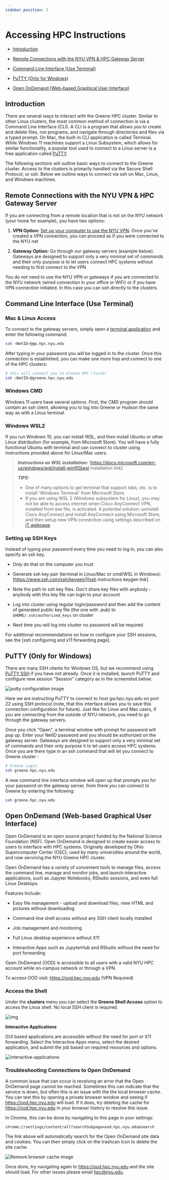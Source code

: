 ```yaml
---
sidebar_position: 2
---
```


# Accessing HPC Instructions

[putty link]: https://www.chiark.greenend.org.uk/~sgtatham/putty/latest.html

[nyu vpn link]: https://www.nyu.edu/life/information-technology/infrastructure/network-services/vpn.html

[install vpn on windows link]: https://nyu.service-now.com/sp?sys_kb_id=6177d7031c811904bbcf4dc2835ec340&id=kb_article_view&sysparm_rank=3&sysparm_tsqueryId=9a07fee81b146410a54ffdd51a4bcb8e

[apple terminal link]: https://support.apple.com/guide/terminal/open-or-quit-terminal-apd5265185d-f365-44cb-8b09-71a064a42125/mac#:~:text=Open%20Terminal,%2C%20then%20double%2Dclick%20Terminal.

[wsl installation link]: https://docs.microsoft.com/en-us/windows/wsl/install-win10

[ssh instructions keygen link]: https://www.ssh.com/ssh/keygen/


- [Introduction](#introduction)

- [Remote Connections with the NYU VPN & HPC Gateway Server](#remote-connections-with-the-nyu-vpn--hpc-gateway-server)

- [Command Line Interface (Use Terminal)](#command-line-interface-use-terminal)

- [PuTTY (Only for Windows)](#putty-only-for-windows)

- [Open OnDemand (Web-based Graphical User Interface)](#open-ondemand-web-based-graphical-user-interface)


## Introduction

There are several ways to interact with the Greene HPC cluster. Similar to other Linux clusters, the most common method of connection is via a Command Line Interface (CLI). A CLI is a program that allows you to create and delete files, run programs, and navigate through directories and files via a typed prompt. On Mac, the built-in CLI application is called Terminal. While Windows 11 machines support a Linux Subsystem, which allows for similar functionality, a popular tool used to connect to a Linux server is a free application called [PuTTY][putty link]. 

The following sections will outline basic ways to connect to the Greene cluster. Access to the clusters is primarily handled via the Secure Shell Protocol, or ssh. Below we outline ways to connect via ssh on Mac, Linux, and Windows machines.

## Remote Connections with the NYU VPN & HPC Gateway Server

If you are connecting from a remote location that is not on the NYU network (your home for example), you have two options:

1. **VPN Option:** [Set up your computer to use the NYU VPN][nyu vpn link]. Once you've created a VPN connection, you can proceed as if you were connected to the NYU net

2. **Gateway Option:** Go through our gateway servers (example below). Gateways are designed to support only a very minimal set of commands and their only purpose is to let users connect HPC systems without needing to first connect to the VPN

You do not need to use the NYU VPN or gateways if you are connected to the NYU network (wired connection in your office or WiFi) or if you have VPN connection initiated. In this case you can ssh directly to the clusters.

## Command Line Interface (Use Terminal)

### Mac & Linux Access

To connect to the gateway servers, simply open a [terminal application][apple terminal link] and enter the following command:

```sh
ssh <NetID>@gw.hpc.nyu.edu
```

After typing in your password you will be logged in to the cluster. Once this connection is established, you can make one more hop and connect to one of the HPC clusters:

```sh
# this will connect you to Greene HPC cluster
ssh <NetID>@greene.hpc.nyu.edu
```

### Windows CMD

Windows 11 users have several options. First, the CMD program should contain an ssh client, allowing you to log into Greene or Hudson the same way as with a Linux terminal.

### Windows WSL2

If you run Windows 10, you can install WSL, and then install Ubuntu or other Linux distribution (for example, from Microsoft Store). You will have a fully functional Ubuntu with terminal and can connect to cluster using instructions provided above for Linux/Mac users. 

> **_Instructions on WSL installation:_** [https://docs.microsoft.com/en-us/windows/wsl/install-win10][wsl installation link]

> **_TIPS:_**
>   - One of many options to get terminal that support tabs, etc. is to install 'Windows Terminal' from Microsoft Store.
>   - If you are using WSL 2 (Windows subsystem for Linux), you may not be able to access internet when Cisco AnyConnect VPN, installed from exe file, is activated. A potential solution: uninstall Cisco AnyConnect and install AnyConnect using Microsoft Store, and then setup new VPN connection using settings described on [IT webpage][install vpn on windows link].

### Setting up SSH Keys

Instead of typing your password every time you need to log in, you can also specify an ssh key.

- Only do that on the computer you trust

- Generate ssh key pair (terminal in Linux/Mac or cmd/WSL in Windows):
    [https://www.ssh.com/ssh/keygen/][ssh instructions keygen link]

- Note the path to ssh key files. Don't share key files with anybody - anybody with this key file can login to your account

- Log into cluster using regular login/password and then add the content of generated public key file (the one with .pub) to `$HOME/.ssh/authorized_keys` on cluster

- Next time you will log into cluster no password will be required

For additional recommendations on how to configure your SSH sessions, see the \[ssh configuring and x11 forwarding page].

## PuTTY (Only for Windows)

There are many SSH clients for Windows OS, but we recommend using [PuTTY SSH][putty link] if you have not already. Once it is installed, launch PuTTY and configure new session "Session" category as in the screenshot below:

![putty configuration image](./static/putty_config.png)

Here we are instructing PuTTY to connect to host gw.hpc.nyu.edu on port 22 using SSH protocol (note, that this interface allows you to save this connection configuration for future). Just like for Linux and Mac users, if you are connecting from the outside of NYU network, you need to go through the gateway servers.

Once you click "Open", a terminal window with prompt for password will pop up. Enter your NetID password and you should be authorized on the gateway server. Gateways are designed to support only a very minimal set of commands and their only purpose it to let users access HPC systems. Once you are there type in an ssh command that will let you connect to Greene cluster :

```sh
# Greene Login
ssh greene.hpc.nyu.edu
```

A new command line interface window will open up that prompts you for your password on the gateway server, from there you can connect to Greene by entering the following:

```sh
ssh greene.hpc.nyu.edu
```

## Open OnDemand (Web-based Graphical User Interface)

Open OnDemand is an open source project funded by the National Science Foundation (NSF). Open OnDemand is designed to create easier access to users to interface with HPC systems. Originally developed by Ohio Supercomputer Center (OSC), used by many universities around the world, and now servicing the NYU Greene HPC cluster.

Open OnDemand has a variety of convenient tools to manage files, access the command line, manage and monitor jobs, and launch interactive applications, such as Jupyter Notebooks, RStudio sessions, and even full Linux Desktops. 

Features Include:

- Easy file management - upload and download files, view HTML and pictures without downloading

- Command-line shell access without any SSH client locally installed

- Job management and monitoring

- Full Linux desktop experience without X11

- Interactive Apps such as JupyterHub and RStudio without the need for port forwarding

Open OnDemand (OOD) is accessible to all users with a valid NYU HPC account while on-campus network or through a VPN.

To access OOD visit: https://ood.hpc.nyu.edu (VPN Required)

### Access the Shell

Under the **clusters** menu you can select the **Greene Shell Access** option to access the Linux shell. No local SSH client is required.

![img](./static/open_ondemand_gif.gif)

**Interactive Applications**

GUI based applications are accessible without the need for port or X11 forwarding. Select the Interactive Apps menu, select the desired application, and submit the job based on required resources and options.

![interactive-applications](./static/interactive-applications.png)

### Troubleshooting Connections to Open OnDemand

A common issue that can occur is receiving an error that the Open OnDemand page cannot be reached. Sometimes this can indicate that the service is down, but often this is an issue with the the local browser cache. You can test this by opening a private browser window and seeing if https://ood.hpc.nyu.edu will load. If it does, try deleting the cache for https://ood.hpc.nyu.edu in your browser history to resolve this issue.

In Chrome, this can be done by navigating to this page in your settings:

```
chrome://settings/content/all?searchSubpage=ood.hpc.nyu.edu&search
```

The link above will automatically search for the Open OnDemand site data and cookies. You can then simply click on the trashcan icon to delete the site cache.

![Remove browser cache image](./static/ood_remove_cache.png)

Once done, try navigating again to https://ood.hpc.nyu.edu and the site should load. For other issues please email hpc@nyu.edu.
